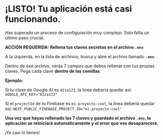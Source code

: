 
# ¡LISTO! Tu aplicación está casi funcionando.

Has superado un proceso de configuración muy complejo. Solo falta un último paso crucial.

**ACCIÓN REQUERIDA: Rellena tus claves secretas en el archivo `.env`**

A la izquierda, en la lista de archivos, busca y abre el archivo llamado **`.env`**.

Dentro de ese archivo, verás 7 campos que debes rellenar con tus propias claves. Pega cada clave **dentro de las comillas**.

**Ejemplo:**

Si tu clave de Google AI es `AIza123`, la línea debería quedar así:
`GOOGLE_API_KEY="AIza123"`

Si el `projectId` de tu Firebase es `mi-proyecto-cool`, la línea debería quedar así:
`NEXT_PUBLIC_FIREBASE_PROJECT_ID="mi-proyecto-cool"`

**Una vez que hayas rellenado las 7 claves y guardado el archivo `.env`, la aplicación se reiniciará automáticamente y el error que ves desaparecerá.**

¡Ya casi lo tienes!
